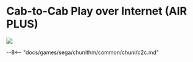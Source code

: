 # Cab-to-Cab Play over Internet (AIR PLUS)
<img class="header-logo" src="/img/sega/chunithm/airplus/logo.webp">

--8<-- "docs/games/sega/chunithm/common/chuni/c2c.md"

